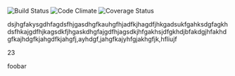 
![Build Status](https://codeship.com/projects/961d8c90-bef2-0134-366e-0ef15c5d34cb/status?branch=master)
![Code Climate](https://codeclimate.com/github/nwalberts/git_mayhem.png)
![Coverage Status](https://coveralls.io/repos/nwalberts/git_mayhem/badge.png)

dsjhgfakysgdhfagdsfhjgasdhgfkauhgfhjadfkjhagdfjhkgadsukfgahksdgfagkhdsfhkajgdfhjkagsdkfjhgaskdhgfajgdfhjagsdkjhfgakhsjdfgkhdjbfakdgjhfakhdgfkajhdgfkjahgdfkjahgfj,ayhdgf,jahgfkajyhfgjakhgfjk,hfliujf

23

foobar
